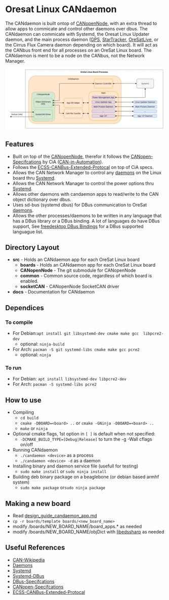 # Oresat Linux CANdaemon

The CANdaemon is built ontop of [CANopenNode], with an extra thread to allow apps to commicate and control other daemons over dbus.
The CANdaemon can commicate with Systemd, the Oresat Linux Updater daemon, and the main process daemon ([GPS], [StarTracker], [OreSatLive], or the Cirrus Flux Camera daemon depending on which board).
It will act as the CANbus front end for all processes on an OreSat Linux board. 
The CANdaemon is ment to be a node on the CANbus, not the Network Manager.

![](docs/OreSatLinuxDiagram.jpg)

## Features
- Built on top of the [CANopenNode], therefor it follows the [CANopen-Specifcations] by CiA ([CAN-in-Automation]).
- Follows the [ECSS-CANBus-Extended-Protocal] on top of CiA specs.
- Allows the CAN Network Manager to control any [daemons] on the Linux board thru [Systemd].
- Allows the CAN Network Manager to control the power options thru [Systemd].
- Allows other daemons with candaemon apps to read/write to the CAN object dictionary over dbus.
- Uses sd-bus (systemd dbus) for DBus communication to OreSat [daemons].
- Allows the other processes/daemons to be written in any language that has a DBus library or a DBus binding. A lot of languages do have DBus support, See [freedesktop DBus Bindings](https://www.freedesktop.org/wiki/Software/DBusBindings/) for a DBus supported languague list.

## Directory Layout 
- **src** - Holds an CANdaemon app for each OreSat Linux board
    - **boards** - Holds an CANdaemon app for each OreSat Linux board
    - **CANopenNode** - The git submodule for CANopenNode
    - **common** - Common source code, regardless of which board is enabled.
    - **socketCAN** - CANopenNode SocketCAN driver
- **docs** - Documentation for CANdaemon

## Dependices
### To compile
- For Debian:`apt install git libsystemd-dev cmake make gcc  libpcre2-dev`
    - optional: `ninja-build`
- For Arch: `pacman -S git systemd-libs cmake make gcc pcre2`
    - optional: `ninja`
### To run
- For Debian: `apt install libsystemd-dev libpcre2-dev`
- For Arch: `pacman -S systemd-libs pcre2`

## How to use
- Compiling
    - `cd build`
    - `cmake -DBOARD=<board> ..` or `cmake -GNinja -DBOARD=<board> ..`
    - `make` or `ninja`
- Optional cmake flags, 1st option in `[ ]` is default when not specified:
    - `-DCMAKE_BUILD_TYPE=[Debug|Release]` to turn the -g -Wall cflags on/off
- Running CANdaemon
    - `./candaemon <device>` as a process
    - `./candaemon <device> -d` as a daemon
- Installing binary and daemon service file (usefull for testing)
    - `sudo make install` or `sudo ninja install`
- Building deb binary package on a beaglebone (or debian based armhf system)
    - `sudo make package` or`sudo ninja package`

## Making a new board
- Read [design_guide_candaemon_app.md](docs/design_guide_candaemon_app.md)
- `cp -r boards/template boards/<new_board_name>`
- modify /boards/NEW_BOARD_NAME/board_apps.* as needed
- modify /boards/NEW_BOARD_NAME/objDict with [libedssharp] as needed

## Useful References
- [CAN-Wikipedia]
- [Daemons]
- [Systemd]
- [Systemd-DBus]
- [DBus-Specifcations]
- [CANopen-Specifcations]
- [ECSS-CANBus-Extended-Protocal]

<!-- Other oresat repos -->
[GPS]:https://github.com/oresat/oresat-gps-software
[StarTracker]:https://github.com/oresat/oresat-star-tracker
[OreSatLive]:https://github.com/oresat/oresat-dxwifi-software

<!-- References -->
[CAN-Wikipedia]:https://en.wikipedia.org/wiki/CAN_bus
[CANopenNode]:https://github.com/CANopenNode/CANopenNode
[Daemons]:https://www.freedesktop.org/software/systemd/man/daemon.html
[Systemd]:https://freedesktop.org/wiki/Software/systemd/
[Systemd-DBus]:https://www.freedesktop.org/wiki/Software/systemd//
[DBus-Specifcations]:https://.freedesktop.org/doc/dbus-specification.html
[CANopen-Specifcations]:https://www.can-cia.org/groups/specifications/
[ECSS-CANBus-Extended-Protocal]:https://ecss.nl/standard/ecss-e-st-50-15c-space-engineering-canbus-extension-protocol-1-may-2015/
[CAN-in-Automation]:https://can-cia.org/

<!-- Other --> 
[libedssharp]:https://github.com/heliochronix/libedssharp
